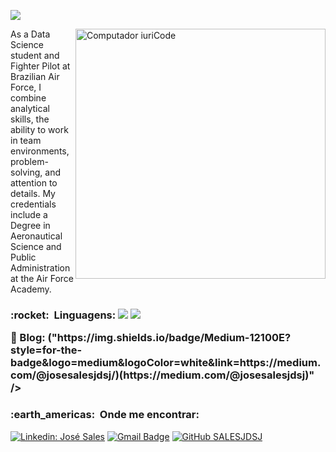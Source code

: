 ![](https://komarev.com/ghpvc/?username=Salesjdsj&color=006bed)

<img src="https://raw.githubusercontent.com/MicaelliMedeiros/micaellimedeiros/master/image/computer-illustration.png" min-width="400px" max-width="400px" width="400px" align="right" alt="Computador iuriCode">

<p align="left"> 
As a Data Science student and Fighter Pilot at Brazilian Air Force, I combine analytical skills, the ability to work in team environments, problem-solving, and attention to details. My credentials include a Degree in Aeronautical Science and Public Administration at the Air Force Academy.
</p>

<p align="left">
 <h3> :rocket: &nbsp;Linguagens: 
  <strong><img src="https://img.shields.io/badge/Python-14354C?style=for-the-badge&logo=python&logoColor=white" /></strong>
  <strong><img src="https://img.shields.io/badge/Microsoft_Office-D83B01?style=for-the-badge&logo=microsoft-office&logoColor=white" /></strong>
</p>

<p align="left">
  💼 Blog:
("https://img.shields.io/badge/Medium-12100E?style=for-the-badge&logo=medium&logoColor=white&link=https://medium.com/@josesalesjdsj/)(https://medium.com/@josesalesjdsj)" /></strong>
</p>

<h3> :earth_americas: &nbsp;Onde me encontrar: </h3> 

[![Linkedin: José Sales](https://img.shields.io/badge/-JoséSales-blue?style=flat-square&logo=Linkedin&logoColor=white&link=https://www.linkedin.com/in/jos%C3%A9-sales-7aa596218/)](https://www.linkedin.com/in/jos%C3%A9-sales-7aa596218/)
[![Gmail Badge](https://img.shields.io/badge/-josesalesjdsj@gmail.com-006bed?style=flat-square&logo=Gmail&logoColor=white&link=mailto:josesalesjdsj@gmail.com)](mailto:josesalesjdsj@gmail.com)
[![GitHub SALESJDSJ]( https://img.shields.io/github/followers/Salesjdsj?label=follow&style=social)](https://github.com/Salesjdsj)
   

